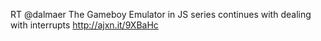 <!--
id: 1500108268
link: http://kevinisom.info/post/1500108268/rt-dalmaer-the-gameboy-emulator-in-js-series
slug: rt-dalmaer-the-gameboy-emulator-in-js-series
date: Sun Nov 07 2010 11:48:43 GMT+1300 (NZDT)
raw: {"blog_name":"kevinisom","id":1500108268,"post_url":"http://kevinisom.info/post/1500108268/rt-dalmaer-the-gameboy-emulator-in-js-series","slug":"rt-dalmaer-the-gameboy-emulator-in-js-series","type":"text","date":"2010-11-06 22:48:43 GMT","timestamp":1289083723,"state":"published","format":"html","reblog_key":"2pgSYAeV","tags":[],"short_url":"http://tmblr.co/Zw68Yy1PQTNi","highlighted":[],"feed_item":"http://twitter.com/kev_nz/statuses/794819102244864","from_feed_id":"650289","note_count":0,"title":null,"body":"<p>RT @dalmaer The Gameboy Emulator in JS series continues with dealing with interrupts <a href=\"http://ajxn.it/9XBaHc\" target=\"_blank\">http://ajxn.it/9XBaHc</a></p>"}
publish: 2010-11-07
tags: 
title: null
-->


RT @dalmaer The Gameboy Emulator in JS series continues with dealing
with interrupts <http://ajxn.it/9XBaHc>



